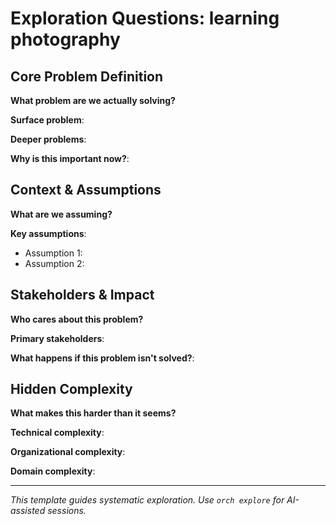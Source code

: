 # Exploration Questions: learning photography

## Core Problem Definition
**What problem are we actually solving?**

**Surface problem**: 

**Deeper problems**: 

**Why is this important now?**: 

## Context & Assumptions
**What are we assuming?**

**Key assumptions**: 
- Assumption 1:
- Assumption 2:

## Stakeholders & Impact
**Who cares about this problem?**

**Primary stakeholders**: 

**What happens if this problem isn't solved?**: 

## Hidden Complexity
**What makes this harder than it seems?**

**Technical complexity**: 

**Organizational complexity**: 

**Domain complexity**: 

---
*This template guides systematic exploration. Use `orch explore` for AI-assisted sessions.*
